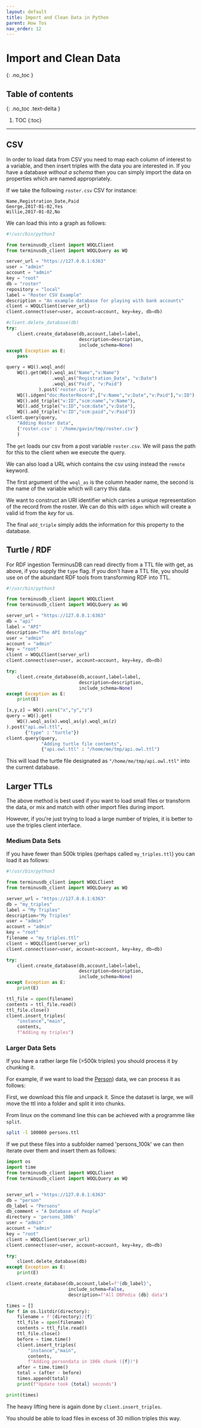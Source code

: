 ```yaml
---
layout: default
title: Import and Clean Data in Python
parent: How Tos
nav_order: 12
---
```


# Import and Clean Data
{: .no_toc }

## Table of contents
{: .no_toc .text-delta }

1. TOC
{:toc}

---

## CSV

In order to load data from CSV you need to map each column of interest
to a variable, and then insert triples with the data you are
interested in. If you have a database *without a schema* then you can
simply import the data on properties which are named appropriately.

If we take the following `roster.csv` CSV for instance:

```csv
Name,Registration_Date,Paid
George,2017-01-02,Yes
Willie,2017-01-02,No
```

We can load this into a graph as follows:

```python
#!/usr/bin/python3

from terminusdb_client import WOQLClient
from terminusdb_client import WOQLQuery as WQ

server_url = "https://127.0.0.1:6363"
user = "admin"
account = "admin"
key = "root"
db = "roster"
repository = "local"
label = "Roster CSV Example"
description = "An example database for playing with bank accounts"
client = WOQLClient(server_url)
client.connect(user=user, account=account, key=key, db=db)

#client.delete_database(db)
try:
    client.create_database(db,account,label=label,
                           description=description,
                           include_schema=None)
except Exception as E:
    pass

query = WQ().woql_and(
    WQ().get(WQ().woql_as("Name","v:Name")
                 .woql_as("Registration_Date", "v:Date")
                 .woql_as("Paid", "v:Paid")
            ).post('roster.csv'),
    WQ().idgen("doc:RosterRecord",["v:Name","v:Date","v:Paid"],"v:ID"),
    WQ().add_triple("v:ID","scm:name","v:Name"),
    WQ().add_triple("v:ID","scm:date","v:Date"),
    WQ().add_triple("v:ID","scm:paid","v:Paid"))
client.query(query,
    "Adding Roster Data",
    {'roster.csv' : '/home/gavin/tmp/roster.csv'}
    )
```

The `get` loads our csv from a post variable `roster.csv`. We will
pass the path for this to the client when we execute the query.

We can also load a URL which contains the csv using instead the
`remote` keyword.

The first argument of the `woql_as` is the column header name, the
second is the name of the variable which will carry this data.

We want to construct an URI identifier which carries a unique
representation of the record from the roster. We can do this with
`idgen` which will create a valid id from the *key* for us.

The final `add_triple` simply adds the information for this property
to the database.

## Turtle / RDF

For RDF ingestion TerminusDB can read directly from a TTL file with
get, as above, if you supply the `type` flag. If you don't have a TTL
file, you should use on of the abundant RDF tools from transforming
RDF into TTL.

```python
#!/usr/bin/python3

from terminusdb_client import WOQLClient
from terminusdb_client import WOQLQuery as WQ

server_url = "https://127.0.0.1:6363"
db = "api"
label = "API"
description="The API Ontology"
user = "admin"
account = "admin"
key = "root"
client = WOQLClient(server_url)
client.connect(user=user, account=account, key=key, db=db)

try:
    client.create_database(db,account,label=label,
                           description=description,
                           include_schema=None)
except Exception as E:
    print(E)

[x,y,z] = WQ().vars("x","y","z")
query = WQ().get(
    WQ().woql_as(x).woql_as(y).woql_as(z)
).post("api.owl.ttl",
       {"type" : "turtle"})
client.query(query,
             "Adding turtle file contents",
             {"api.owl.ttl" : "/home/me/tmp/api.owl.ttl")
```

This will load the turtle file designated as
`"/home/me/tmp/api.owl.ttl"` into the current database.

## Larger TTLs

The above method is best used if you want to load small files or
transform the data, or mix and match with other import files during
import.

However, if you're just trying to load a large number of triples, it
is better to use the triples client interface.

### Medium Data Sets

If you have fewer than 500k triples (perhaps called `my_triples.ttl`)
you can load it as follows:

```python
#!/usr/bin/python3

from terminusdb_client import WOQLClient
from terminusdb_client import WOQLQuery as WQ

server_url = "https://127.0.0.1:6363"
db = "my_triples"
label = "My Triples"
description="My Triples"
user = "admin"
account = "admin"
key = "root"
filename = "my_triples.ttl"
client = WOQLClient(server_url)
client.connect(user=user, account=account, key=key, db=db)

try:
    client.create_database(db,account,label=label,
                           description=description,
                           include_schema=None)
except Exception as E:
    print(E)

ttl_file = open(filename)
contents = ttl_file.read()
ttl_file.close()
client.insert_triples(
    "instance","main",
    contents,
    f"Adding my triples")
```


### Larger Data Sets

If you have a rather large file (>500k triples) you should process it
by chunking it.

For example, if we want to load the
[Person](https://downloads.dbpedia.org/repo/dbpedia/generic/persondata/2020.07.01/persondata_lang=en.ttl.bz2))
data, we can process it as follows:

First, we download this file and unpack it. Since the dataset is
large, we will move the ttl into a folder and split it into chunks.

From linux on the command line this can be achieved with a programme
like `split`.

```bash
split -l 100000 persons.ttl
```

If we put these files into a subfolder named 'persons_100k' we can
then iterate over them and insert them as follows:

```python
import os
import time
from terminusdb_client import WOQLClient
from terminusdb_client import WOQLQuery as WQ


server_url = "https://127.0.0.1:6363"
db = "person"
db_label = "Persons"
db_comment = "A Database of People"
directory = 'persons_100k'
user = "admin"
account = "admin"
key = "root"
client = WOQLClient(server_url)
client.connect(user=user, account=account, key=key, db=db)

try:
    client.delete_database(db)
except Exception as E:
    print(E)

client.create_database(db,account,label=f"{db_label}",
                       include_schema=False,
                       description=f"All DBPedia {db} data")

times = []
for f in os.listdir(directory):
    filename = f'{directory}/{f}'
    ttl_file = open(filename)
    contents = ttl_file.read()
    ttl_file.close()
    before = time.time()
    client.insert_triples(
        "instance","main",
        contents,
        f"Adding persondata in 100k chunk ({f})")
    after = time.time()
    total = (after - before)
    times.append(total)
    print(f"Update took {total} seconds")

print(times)
```
The heavy lifting here is again done by `client.insert_triples`.

You should be able to load files in excess of 30 million triples this
way.
